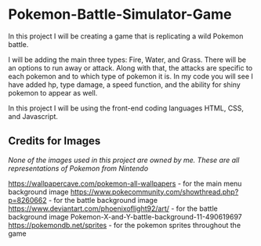 # Pokemon-Battle-Simulator-Game

In this project I will be creating a game that is replicating a wild Pokemon battle. 

I will be adding the main three types: Fire, Water, and Grass. There will be an options to run away or attack. Along with that, the attacks are specific to each pokemon and to which type of pokemon it is. In my code you will see I have added hp, type damage, a speed function, and the ability for shiny pokemon to appear as well. 

In this project I will be using the front-end coding languages HTML, CSS, and Javascript. 

## Credits for Images
*None of the images used in this project are owned by me. These are all representations of Pokemon from Nintendo* 

https://wallpapercave.com/pokemon-all-wallpapers  - for the main menu background image 
https://www.pokecommunity.com/showthread.php?p=8260662  - for the battle background image
https://www.deviantart.com/phoenixoflight92/art/ - for the battle background image
Pokemon-X-and-Y-battle-background-11-490619697
https://pokemondb.net/sprites  - for the pokemon sprites throughout the game
